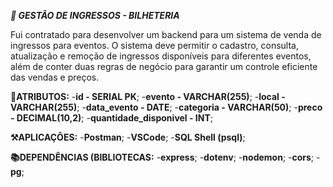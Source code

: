 ***📃 GESTÃO DE INGRESSOS - BILHETERIA***

Fui contratado para desenvolver um backend para um sistema de venda de ingressos para eventos. O sistema deve permitir o cadastro, consulta, atualização e remoção de ingressos disponíveis para diferentes eventos, além de conter duas regras de negócio para garantir um controle eficiente das vendas e preços.

**🎈ATRIBUTOS:**
-**id - SERIAL PK**;
-**evento - VARCHAR(255)**;
-**local - VARCHAR(255)**;
-**data_evento - DATE**;
-**categoria - VARCHAR(50)**;
-**preco - DECIMAL(10,2)**;
-**quantidade_disponivel - INT**;

**⚒️APLICAÇÕES:**
-**Postman**;
-**VSCode**;
-**SQL Shell (psql)**;

**📚DEPENDÊNCIAS (BIBLIOTECAS:**
-**express**;
-**dotenv**;
-**nodemon**;
-**cors**;
-**pg**;
